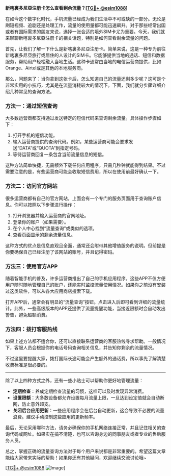 **新喀裏多尼亞注册卡怎么查看剩余流量？[[TG💪+ @esim1088](https://t.me/s/esim1088)]**

在如今这个数字化时代，手机流量已经成为我们生活中不可或缺的一部分。无论是刷短视频、追剧还是处理工作，流量的使用量都可能迅速飙升。对于那些经常出国或者有国际需求的朋友来说，选择一张合适的境外SIM卡尤为重要。今天，我们就来聊聊新喀裏多尼亞注册卡的相关话题，特别是如何查看剩余流量的问题。

首先，让我们了解一下什么是新喀裏多尼亞注册卡。简单来说，这是一种专为前往新喀裏多尼亞旅行或居住的人设计的SIM卡。它能够提供当地的通话、短信和数据服务，帮助用户轻松融入当地生活。这种卡通常由当地的电信运营商提供，比如Orange、Airtel或是其他的本地服务商。

那么，问题来了：当你拿到这张卡后，怎么知道自己的流量还剩多少呢？这可是个非常实用的小技巧，尤其是在流量消耗较大的情况下。下面，我们就分步骤详细介绍几种常见的查询方法。

### 方法一：通过短信查询

大多数运营商都支持通过发送特定的短信代码来查询剩余流量。具体操作步骤如下：

1. 打开手机的短信功能。
2. 输入运营商提供的查询代码。例如，某些运营商可能会要求发送“DATA”或“QUOTA”到指定号码。
3. 等待运营商回复一条包含当前流量信息的短信。

这种方法简单快捷，无需额外下载任何应用程序，只需几秒钟就能得到结果。不过需要注意的是，有些运营商可能会收取短信费用，所以在使用前最好确认一下。

### 方法二：访问官方网站

很多运营商都有自己的官方网站，上面会有一个专门的服务页面用于查询账户信息。你可以按照以下步骤进行操作：

1. 打开浏览器并输入运营商的官网地址。
2. 登录你的账户（如果需要）。
3. 在个人中心找到“流量查询”或类似的选项。
4. 查看页面显示的剩余流量信息。

这种方式的优点是信息直观且全面，通常还会附带其他增值服务的说明。但前提是你要确保自己已经注册了该网站的账号，并且记得密码。

### 方法三：使用官方APP

随着智能手机的普及，许多运营商推出了自己的手机应用程序。这些APP不仅方便用户随时随地管理自己的账户，还能实时监控流量使用情况。如果你之前没有安装过这类软件，可以从各大应用商店搜索下载。

打开APP后，通常会有明显的“流量查询”按钮。点击进入后即可看到详细的流量统计。此外，一些高级版本的APP还提供了流量提醒功能，当接近限额时会自动发出警告，避免超额消费。

### 方法四：拨打客服热线

如果上述方法都不适合你，还可以直接联系运营商的客服热线寻求帮助。一般情况下，客服人员会根据你的电话号码查询相关信息，并告知你剩余的流量情况。

不过这里要提醒大家，拨打国际长途可能会产生额外的通话费，所以事先了解清楚收费标准是很必要的。

---

除了以上四种方式之外，还有一些小贴士可以帮助你更好地管理流量：

- **定期检查**：养成定期检查流量的习惯，这样可以及时发现异常消费。
- **设置限额**：大多数设备都允许设置每月流量上限，一旦达到设定值就会自动断网，防止意外超支。
- **关闭后台应用更新**：一些应用程序会在后台自动更新，这会导致不必要的流量浪费。建议手动控制这些应用的更新频率。

最后，无论采用哪种方法，请务必确保你的手机网络连接正常，并且记住相关的查询代码或网址。如果实在搞不清楚，也可以咨询身边的同事朋友或者专业的售后服务人员。

总之，掌握正确的流量查询方法对于每个用户来说都是非常重要的。希望这篇文章能给大家带来实际的帮助！如果你还有其他疑问，欢迎继续交流讨论哦~

[[TG💪+ @esim1088](https://t.me/s/esim1088) ![Image](https://i.postimg.cc/4NQfJmqS/Snipaste-2025-05-13-00-14-12.png)]